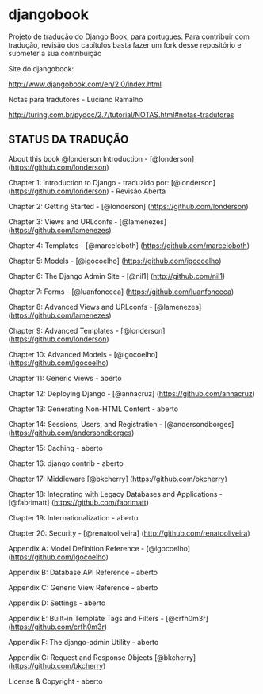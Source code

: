 djangobook
==========

Projeto de tradução do Django Book,  para portugues. Para contribuir com tradução, revisão dos capítulos basta fazer um fork
desse repositório e submeter a sua contribuição

Site do djangobook:

http://www.djangobook.com/en/2.0/index.html

Notas para tradutores - Luciano Ramalho

http://turing.com.br/pydoc/2.7/tutorial/NOTAS.html#notas-tradutores

STATUS DA TRADUÇÃO
------------------


About this book @londerson
Introduction - [@londerson] (https://github.com/londerson)

Chapter 1: Introduction to Django - traduzido por: [@londerson] (https://github.com/londerson) - Revisão Aberta

Chapter 2: Getting Started - [@londerson] (https://github.com/londerson)

Chapter 3: Views and URLconfs - [@lamenezes] (https://github.com/lamenezes)

Chapter 4: Templates - [@marceloboth] (https://github.com/marceloboth)

Chapter 5: Models - [@igocoelho] (https://github.com/igocoelho)

Chapter 6: The Django Admin Site - [@nil1] (http://github.com/nil1)

Chapter 7: Forms - [@luanfonceca] (https://github.com/luanfonceca)

Chapter 8: Advanced Views and URLconfs - [@lamenezes] (https://github.com/lamenezes)

Chapter 9: Advanced Templates - [@londerson] (https://github.com/londerson)

Chapter 10: Advanced Models - [@igocoelho] (https://github.com/igocoelho)

Chapter 11: Generic Views - aberto

Chapter 12: Deploying Django - [@annacruz] (https://github.com/annacruz)

Chapter 13: Generating Non-HTML Content - aberto

Chapter 14: Sessions, Users, and Registration - [@andersondborges] (https://github.com/andersondborges)

Chapter 15: Caching - aberto

Chapter 16: django.contrib - aberto

Chapter 17: Middleware [@bkcherry] (https://github.com/bkcherry)

Chapter 18: Integrating with Legacy Databases and Applications - [@fabrimatt] (https://github.com/fabrimatt)

Chapter 19: Internationalization - aberto

Chapter 20: Security - [@renatooliveira] (http://github.com/renatooliveira)

Appendix A: Model Definition Reference - [@igocoelho] (https://github.com/igocoelho)

Appendix B: Database API Reference - aberto

Appendix C: Generic View Reference - aberto

Appendix D: Settings - aberto

Appendix E: Built-in Template Tags and Filters - [@crfh0m3r] (https://github.com/crfh0m3r)

Appendix F: The django-admin Utility - aberto

Appendix G: Request and Response Objects [@bkcherry] (https://github.com/bkcherry)

License & Copyright - aberto



